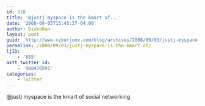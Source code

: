 ```yaml
---
id: 518
title: '@justj myspace is the kmart of...'
date: '2008-09-03T15:45:37-04:00'
author: DizkoDan
layout: post
guid: 'http://www.cyberjunx.com/blog/archives/2008/09/03/justj-myspace-is-the-kmart-of/'
permalink: /2008/09/03/justj-myspace-is-the-kmart-of/
ljID:
    - '685'
aktt_twitter_id:
    - '908470591'
categories:
    - Twitter
---
```


@justj myspace is the kmart of social networking